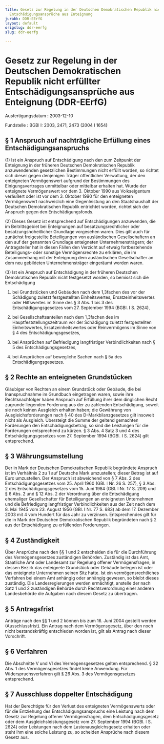```yaml
---
Title: Gesetz zur Regelung in der Deutschen Demokratischen Republik nicht erfüllter
  Entschädigungsansprüche aus Enteignung
jurabk: DDR-EErfG
layout: default
origslug: ddr-eerfg
slug: ddr-eerfg

---
```


# Gesetz zur Regelung in der Deutschen Demokratischen Republik nicht erfüllter Entschädigungsansprüche aus Enteignung (DDR-EErfG)

Ausfertigungsdatum
:   2003-12-10

Fundstelle
:   BGBl I: 2003, 2471, 2473 (2004 I 1654)

## § 1 Anspruch auf nachträgliche Erfüllung eines Entschädigungsanspruchs

(1) Ist ein Anspruch auf Entschädigung nach den zum Zeitpunkt der
Enteignung in der früheren Deutschen Demokratischen Republik
anzuwendenden gesetzlichen Bestimmungen nicht erfüllt worden, so
richtet sich dieser gegen denjenigen Träger öffentlicher Verwaltung,
der den enteigneten Vermögenswert aufgrund der Bestimmungen des
Einigungsvertrages unmittelbar oder mittelbar erhalten hat. Wurde der
enteignete Vermögenswert vor dem 3. Oktober 1990 aus Volkseigentum
veräußert oder ist vor dem 3. Oktober 1990 für den enteigneten
Vermögenswert nachweislich eine Gegenleistung an den Staatshaushalt
der Deutschen Demokratischen Republik entrichtet worden, richtet sich
der Anspruch gegen den Entschädigungsfonds.

(2) Dieses Gesetz ist entsprechend auf Entschädigungen anzuwenden, die
im Beitrittsgebiet bei Enteignungen auf besatzungsrechtlicher oder
besatzungshoheitlicher Grundlage vorgesehen waren. Dies gilt auch für
zunächst freigestellte Beteiligungen von ausländischen Gesellschaftern
an den auf der genannten Grundlage enteigneten Unternehmensträgern;
der Antragsteller hat in diesen Fällen den Verzicht auf etwaig
fortbestehende Beteiligungs- oder sonstige Vermögensrechte zu
erklären, die im Zusammenhang mit der Enteignung dem ausländischen
Gesellschafter an dem neu gebildeten Unternehmensträger eingeräumt
worden waren.

(3) Ist ein Anspruch auf Entschädigung in der früheren Deutschen
Demokratischen Republik nicht festgesetzt worden, so bemisst sich die
Entschädigung

1.  bei Grundstücken und Gebäuden nach dem 1,3fachen des vor der
    Schädigung zuletzt festgestellten Einheitswertes, Ersatzeinheitswertes
    oder Hilfswertes im Sinne des § 3 Abs. 1 bis 3 des
    Entschädigungsgesetzes vom 27. September 1994 (BGBl. I S. 2624),


2.  bei Gesellschaftsanteilen nach dem 1,3fachen des im
    Hauptfeststellungszeitraum vor der Schädigung zuletzt festgestellten
    Einheitswertes, Ersatzeinheitswertes oder Reinvermögens im Sinne von §
    4 des Entschädigungsgesetzes,


3.  bei Ansprüchen auf Befriedigung langfristiger Verbindlichkeiten nach §
    5 des Entschädigungsgesetzes,


4.  bei Ansprüchen auf bewegliche Sachen nach § 5a des
    Entschädigungsgesetzes.

## § 2 Rechte an enteigneten Grundstücken

Gläubiger von Rechten an einem Grundstück oder Gebäude, die bei
Inanspruchnahme im Grundbuch eingetragen waren, sowie ihre
Rechtsnachfolger haben Anspruch auf Erfüllung ihrer dem dinglichen
Recht zugrunde liegenden Forderung aus der zu zahlenden Entschädigung,
soweit sie noch keinen Ausgleich erhalten haben; die Gewährung von
Ausgleichsforderungen nach § 40 des D-Markbilanzgesetzes gilt insoweit
nicht als Ausgleich. Übersteigt die Summe der geltend gemachten
Forderungen den Entschädigungsbetrag, so sind die Leistungen für die
Forderungen entsprechend zu kürzen. § 3 Abs. 4 Satz 3 und 4 des
Entschädigungsgesetzes vom 27. September 1994 (BGBl. I S. 2624) gilt
entsprechend.

## § 3 Währungsumstellung

Der in Mark der Deutschen Demokratischen Republik begründete Anspruch
ist im Verhältnis 2 zu 1 auf Deutsche Mark umzustellen; dieser Betrag
ist auf Euro umzustellen. Der Anspruch ist abweichend von § 7 Abs. 2
des Entschädigungsgesetzes vom 25. April 1960 (GBl. I Nr. 26 S. 257),
§ 3 Abs. 2 des Entschädigungsgesetzes vom 15. Juni 1984 (GBl. I Nr. 17
S. 209) und § 6 Abs. 2 und § 12 Abs. 2 der Verordnung über die
Entschädigung ehemaliger Gesellschafter für Beteiligungen an
enteigneten Unternehmen und die Befriedigung langfristiger
Verbindlichkeiten aus der Zeit nach dem 8. Mai 1945 vom 23. August
1956 (GBl. I Nr. 77 S. 683) ab dem 17. Dezember 2003 mit 4 vom Hundert
für das Jahr zu verzinsen. Entsprechendes gilt für die in Mark der
Deutschen Demokratischen Republik begründeten nach § 2 aus der
Entschädigung zu erfüllenden Forderungen.

## § 4 Zuständigkeit

Über Ansprüche nach den §§ 1 und 2 entscheiden die für die
Durchführung des Vermögensgesetzes zuständigen Behörden. Zuständig ist
das Amt, Staatliche Amt oder Landesamt zur Regelung offener
Vermögensfragen, in dessen Bezirk das enteignete Grundstück oder
Gebäude belegen ist oder das enteignete Unternehmen seinen Sitz hatte.
Ist ein vermögensrechtliches Verfahren bei einem Amt anhängig oder
anhängig gewesen, so bleibt dieses zuständig. Die Landesregierungen
werden ermächtigt, anstelle der nach Satz 1 und 2 zuständigen Behörde
durch Rechtsverordnung einer anderen Landesbehörde die Aufgaben nach
diesem Gesetz zu übertragen.

## § 5 Antragsfrist

Anträge nach den §§ 1 und 2 können bis zum 16. Juni 2004 gestellt
werden (Ausschlussfrist). Ein Antrag nach dem Vermögensgesetz, über
den noch nicht bestandskräftig entschieden worden ist, gilt als Antrag
nach dieser Vorschrift.

## § 6 Verfahren

Die Abschnitte V und VI des Vermögensgesetzes gelten entsprechend. §
32 Abs. 1 des Vermögensgesetzes findet keine Anwendung. Für
Widerspruchsverfahren gilt § 26 Abs. 3 des Vermögensgesetzes
entsprechend.

## § 7 Ausschluss doppelter Entschädigung

Hat der Berechtigte für den Verlust des enteigneten Vermögenswerts
oder für die Entziehung des Entschädigungsanspruchs eine Leistung nach
dem Gesetz zur Regelung offener Vermögensfragen, dem
Entschädigungsgesetz oder dem Ausgleichsleistungsgesetz vom 27.
September 1994 (BGBl. I S. 2624) oder Leistungen nach dem
Lastenausgleichsgesetz erhalten oder steht ihm eine solche Leistung
zu, so scheiden Ansprüche nach diesem Gesetz aus.

